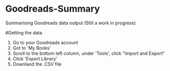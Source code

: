 # Goodreads-Summary
Summarising Goodreads data output (Still a work in progress)

#Getting the data
1. Go to your Goodreads account
2. Got to 'My Books' 
4. Scroll to the bottom left column, under 'Tools', click "Import and Export"
5. Click 'Export Library'
6. Downlaod the .CSV file


